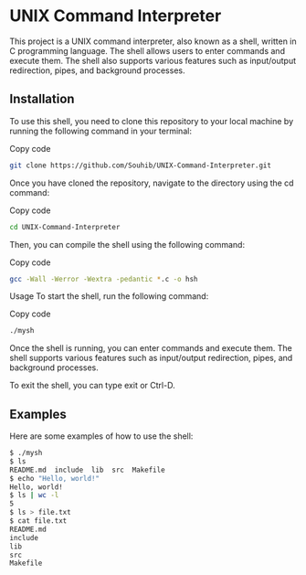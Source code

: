 # UNIX Command Interpreter
This project is a UNIX command interpreter, also known as a shell, written in C programming language. The shell allows users to enter commands and execute them. The shell also supports various features such as input/output redirection, pipes, and background processes.

## Installation
To use this shell, you need to clone this repository to your local machine by running the following command in your terminal:

Copy code
```bash
git clone https://github.com/Souhib/UNIX-Command-Interpreter.git
```
Once you have cloned the repository, navigate to the directory using the cd command:

Copy code
```bash
cd UNIX-Command-Interpreter
```
Then, you can compile the shell using the following command:

Copy code
```bash
gcc -Wall -Werror -Wextra -pedantic *.c -o hsh
```

Usage
To start the shell, run the following command:

Copy code
```bash
./mysh
```
Once the shell is running, you can enter commands and execute them. The shell supports various features such as input/output redirection, pipes, and background processes.

To exit the shell, you can type exit or Ctrl-D.

## Examples
Here are some examples of how to use the shell:

```bash
$ ./mysh
$ ls
README.md  include  lib  src  Makefile
$ echo "Hello, world!"
Hello, world!
$ ls | wc -l
5
$ ls > file.txt
$ cat file.txt
README.md
include
lib
src
Makefile
```
